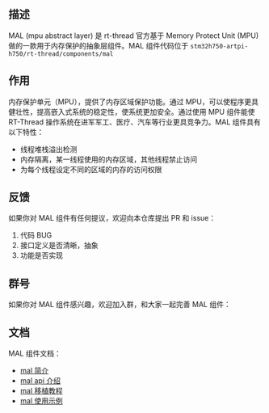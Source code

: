 ## 描述

MAL (mpu abstract layer) 是 rt-thread 官方基于 Memory Protect Unit (MPU) 做的一款用于内存保护的抽象层组件。MAL 组件代码位于 `stm32h750-artpi-h750/rt-thread/components/mal`

## 作用

内存保护单元（MPU），提供了内存区域保护功能。通过 MPU，可以使程序更具健壮性，提高嵌入式系统的稳定性，使系统更加安全。通过使用 MPU 组件能使 RT-Thread 操作系统在进军军工、医疗、汽车等行业更具竞争力。MAL 组件具有以下特性：

- 线程堆栈溢出检测
- 内存隔离，某一线程使用的内存区域，其他线程禁止访问
- 为每个线程设定不同的区域的内存的访问权限

## 反馈

如果你对 MAL 组件有任何提议，欢迎向本仓库提出 PR 和 issue：

1. 代码 BUG
2. 接口定义是否清晰，抽象
3. 功能是否实现

## 群号

如果你对 MAL 组件感兴趣，欢迎加入群，和大家一起完善 MAL 组件：



## 文档

MAL 组件文档：

- [mal 简介](stm32h750-artpi-h750/rt-thread/components/mal/readme.md)
- [mal api 介绍](stm32h750-artpi-h750/rt-thread/components/mal/doc/api_introduce.md)
- [mal 移植教程](stm32h750-artpi-h750/rt-thread/components/mal/doc/移植教程.md)
- [mal 使用示例](stm32h750-artpi-h750/rt-thread/components/mal/doc/使用例程.md)

